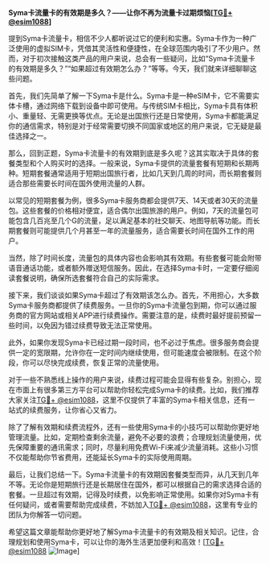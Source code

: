 **Syma卡流量卡的有效期是多久？——让你不再为流量卡过期烦恼[[TG💪+ @esim1088](https://t.me/s/esim1088)]**

提到Syma卡流量卡，相信不少人都听说过它的便利和实惠。Syma卡作为一种广泛使用的虚拟SIM卡，凭借其灵活性和便捷性，在全球范围内吸引了不少用户。然而，对于初次接触这类产品的用户来说，总会有一些疑问，比如“Syma卡流量卡的有效期是多久？”“如果超过有效期怎么办？”等等。今天，我们就来详细聊聊这些问题。

首先，我们先简单了解一下Syma卡是什么。Syma卡是一种eSIM卡，它不需要实体卡槽，通过网络下载到设备中即可使用。与传统SIM卡相比，Syma卡具有体积小、重量轻、无需更换等优点。无论是出国旅行还是日常使用，Syma卡都能满足你的通信需求，特别是对于经常需要切换不同国家或地区的用户来说，它无疑是最佳选择之一。

那么，回到正题，Syma卡流量卡的有效期到底是多久呢？这其实取决于具体的套餐类型和个人购买时的选择。一般来说，Syma卡提供的流量套餐有短期和长期两种。短期套餐通常适用于短期出国旅行者，比如几天到几周的时间，而长期套餐则适合那些需要长时间在国外使用流量的人群。

以常见的短期套餐为例，很多Syma卡服务商都会提供7天、14天或者30天的流量包。这些套餐的价格相对便宜，适合偶尔出国旅游的用户。例如，7天的流量包可能包含几百兆至几个G的流量，足以满足基本的社交聊天、地图导航等功能。而长期套餐则可能提供几个月甚至一年的流量服务，适合需要长时间在国外工作的用户。

当然，除了时间长度，流量包的具体内容也会影响其有效期。有些套餐可能会附带语音通话功能，或者额外赠送短信服务。因此，在选择Syma卡时，一定要仔细阅读套餐说明，确保所选套餐符合自己的实际需求。

接下来，我们谈谈如果Syma卡超过了有效期该怎么办。首先，不用担心，大多数Syma卡服务商都提供了续费服务。一旦你的Syma卡流量包到期，你可以通过服务商的官方网站或相关APP进行续费操作。需要注意的是，续费时最好提前预留一些时间，以免因为错过续费导致无法正常使用。

此外，如果你发现Syma卡已经过期一段时间，也不必过于焦虑。很多服务商会提供一定的宽限期，允许你在一定时间内继续使用，但可能速度会被限制。在这个阶段，你可以尽快完成续费，恢复正常的流量使用。

对于一些不熟悉线上操作的用户来说，续费过程可能会显得有些复杂。别担心，现在市面上有很多第三方平台可以帮助你轻松完成Syma卡的续费。比如，我们推荐大家关注[TG💪+ @esim1088](https://t.me/s/esim1088)，这里不仅提供了丰富的Syma卡相关信息，还有一站式的续费服务，让你省心又省力。

除了了解有效期和续费流程外，还有一些使用Syma卡的小技巧可以帮助你更好地管理流量。比如，定期检查剩余流量，避免不必要的浪费；合理规划流量使用，优先保障重要的通讯需求；同时，尽量利用免费Wi-Fi来减少流量消耗。这些小习惯不仅能帮助你节省费用，还能延长Syma卡的实际使用周期。

最后，让我们总结一下。Syma卡流量卡的有效期因套餐类型而异，从几天到几年不等。无论你是短期旅行还是长期居住在国外，都可以根据自己的需求选择合适的套餐。一旦超过有效期，记得及时续费，以免影响正常使用。如果你对Syma卡有任何疑问，或者需要帮助完成续费，不妨加入[TG💪+ @esim1088](https://t.me/s/esim1088)，这里有专业的团队为你解答一切问题。

希望这篇文章能帮助你更好地了解Syma卡流量卡的有效期及相关知识。记住，合理规划和使用Syma卡，可以让你的海外生活更加便利和高效！[[TG💪+ @esim1088](https://t.me/s/esim1088) ![Image](https://i.postimg.cc/4NQfJmqS/Snipaste-2025-05-13-00-14-12.png)]